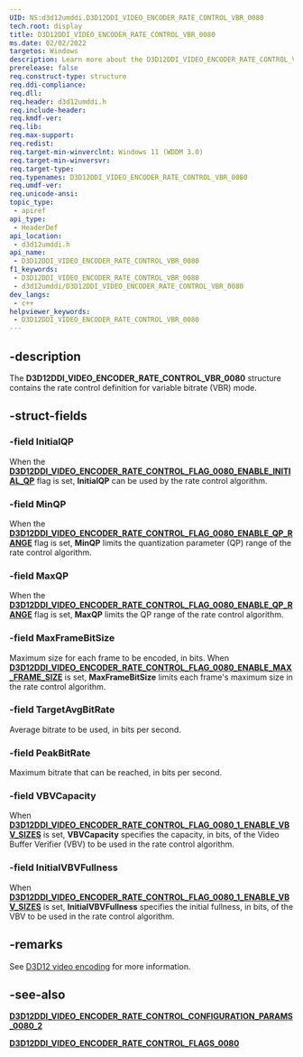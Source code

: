 ```yaml
---
UID: NS:d3d12umddi.D3D12DDI_VIDEO_ENCODER_RATE_CONTROL_VBR_0080
tech.root: display
title: D3D12DDI_VIDEO_ENCODER_RATE_CONTROL_VBR_0080
ms.date: 02/02/2022
targetos: Windows
description: Learn more about the D3D12DDI_VIDEO_ENCODER_RATE_CONTROL_VBR_0080 structure.
prerelease: false
req.construct-type: structure
req.ddi-compliance: 
req.dll: 
req.header: d3d12umddi.h
req.include-header: 
req.kmdf-ver: 
req.lib: 
req.max-support: 
req.redist: 
req.target-min-winverclnt: Windows 11 (WDDM 3.0)
req.target-min-winversvr: 
req.target-type: 
req.typenames: D3D12DDI_VIDEO_ENCODER_RATE_CONTROL_VBR_0080
req.umdf-ver: 
req.unicode-ansi: 
topic_type:
 - apiref
api_type:
 - HeaderDef
api_location:
 - d3d12umddi.h
api_name:
 - D3D12DDI_VIDEO_ENCODER_RATE_CONTROL_VBR_0080
f1_keywords:
 - D3D12DDI_VIDEO_ENCODER_RATE_CONTROL_VBR_0080
 - d3d12umddi/D3D12DDI_VIDEO_ENCODER_RATE_CONTROL_VBR_0080
dev_langs:
 - c++
helpviewer_keywords:
 - D3D12DDI_VIDEO_ENCODER_RATE_CONTROL_VBR_0080
---
```


## -description

The **D3D12DDI_VIDEO_ENCODER_RATE_CONTROL_VBR_0080** structure contains the rate control definition for variable bitrate (VBR) mode.

## -struct-fields

### -field InitialQP

When the [**D3D12DDI_VIDEO_ENCODER_RATE_CONTROL_FLAG_0080_ENABLE_INITIAL_QP**](ne-d3d12umddi-d3d12ddi_video_encoder_rate_control_flags_0080.md) flag is set, **InitialQP** can be used by the rate control algorithm.

### -field MinQP

When the [**D3D12DDI_VIDEO_ENCODER_RATE_CONTROL_FLAG_0080_ENABLE_QP_RANGE**](ne-d3d12umddi-d3d12ddi_video_encoder_rate_control_flags_0080.md) flag is set, **MinQP** limits the quantization parameter (QP) range of the rate control algorithm.

### -field MaxQP

When the [**D3D12DDI_VIDEO_ENCODER_RATE_CONTROL_FLAG_0080_ENABLE_QP_RANGE**](ne-d3d12umddi-d3d12ddi_video_encoder_rate_control_flags_0080.md) flag is set, **MaxQP** limits the QP range of the rate control algorithm.

### -field MaxFrameBitSize

Maximum size for each frame to be encoded, in bits. When [**D3D12DDI_VIDEO_ENCODER_RATE_CONTROL_FLAG_0080_ENABLE_MAX_FRAME_SIZE**](ne-d3d12umddi-d3d12ddi_video_encoder_rate_control_flags_0080.md) is set, **MaxFrameBitSize** limits each frame's maximum size in the rate control algorithm.

### -field TargetAvgBitRate

Average bitrate to be used, in bits per second.

### -field PeakBitRate

Maximum bitrate that can be reached, in bits per second.

### -field VBVCapacity

When [**D3D12DDI_VIDEO_ENCODER_RATE_CONTROL_FLAG_0080_1_ENABLE_VBV_SIZES**](ne-d3d12umddi-d3d12ddi_video_encoder_rate_control_flags_0080.md) is set, **VBVCapacity** specifies the capacity, in bits, of the Video Buffer Verifier (VBV) to be used in the rate control algorithm.

### -field InitialVBVFullness

When [**D3D12DDI_VIDEO_ENCODER_RATE_CONTROL_FLAG_0080_1_ENABLE_VBV_SIZES**](ne-d3d12umddi-d3d12ddi_video_encoder_rate_control_flags_0080.md) is set, **InitialVBVFullness** specifies the initial fullness, in bits, of the VBV to be used in the rate control algorithm.

## -remarks

See [D3D12 video encoding](/windows-hardware/drivers/display/video-encoding-d3d12.md) for more information.

## -see-also

[**D3D12DDI_VIDEO_ENCODER_RATE_CONTROL_CONFIGURATION_PARAMS_0080_2**](ns-d3d12umddi-d3d12ddi_video_encoder_rate_control_configuration_params_0080_2.md)

[**D3D12DDI_VIDEO_ENCODER_RATE_CONTROL_FLAGS_0080**](ne-d3d12umddi-d3d12ddi_video_encoder_rate_control_flags_0080.md)
